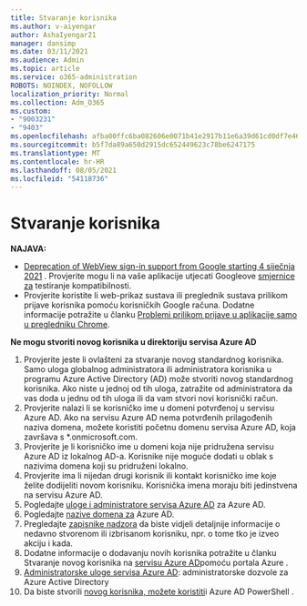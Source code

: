 ```yaml
---
title: Stvaranje korisnika
ms.author: v-aiyengar
author: AshaIyengar21
manager: dansimp
ms.date: 03/11/2021
ms.audience: Admin
ms.topic: article
ms.service: o365-administration
ROBOTS: NOINDEX, NOFOLLOW
localization_priority: Normal
ms.collection: Adm_O365
ms.custom:
- "9003231"
- "9403"
ms.openlocfilehash: afba00ffc6ba082606e0071b41e2917b11e6a39d61cd0df7e468f0238f2ed8e8
ms.sourcegitcommit: b5f7da89a650d2915dc652449623c78be6247175
ms.translationtype: MT
ms.contentlocale: hr-HR
ms.lasthandoff: 08/05/2021
ms.locfileid: "54118736"
---
```

# <a name="create-user"></a>Stvaranje korisnika

**NAJAVA:**

- [Deprecation of WebView sign-in support from Google starting 4 siječnja 2021](/azure/active-directory/external-identities/google-federation#deprecation-of-webview-sign-in-support) . Provjerite mogu li na vaše aplikacije utjecati Googleove [smjernice za](https://go.microsoft.com/fwlink/?linkid=2157323) testiranje kompatibilnosti.
- Provjerite koristite li web-prikaz sustava ili preglednik sustava prilikom prijave korisnika pomoću korisničkih Google računa. Dodatne informacije potražite u članku [Problemi prilikom prijave u aplikacije samo u pregledniku Chrome](/office365/troubleshoot/miscellaneous/chrome-behavior-affects-applications).

**Ne mogu stvoriti novog korisnika u direktoriju servisa Azure AD**

1. Provjerite jeste li ovlašteni za stvaranje novog standardnog korisnika. Samo uloga globalnog administratora ili administratora korisnika u programu Azure Active Directory (AD) može stvoriti novog standardnog korisnika. Ako niste u jednoj od tih uloga, zatražite od administratora da vas doda u jednu od tih uloga ili da vam stvori novi korisnički račun.
1. Provjerite nalazi li se korisničko ime u domeni potvrđenoj u servisu Azure AD. Ako na servisu Azure AD nema potvrđenih prilagođenih naziva domena, možete koristiti početnu domenu servisa Azure AD, koja završava s *.onmicrosoft.com.
1. Provjerite je li korisničko ime u domeni koja nije pridružena servisu Azure AD iz lokalnog AD-a. Korisnike nije moguće dodati u oblak s nazivima domena koji su pridruženi lokalno.
1. Provjerite ima li nijedan drugi korisnik ili kontakt korisničko ime koje želite dodijeliti novom korisniku. Korisnička imena moraju biti jedinstvena na servisu Azure AD.
1. Pogledajte [uloge i administratore servisa Azure AD](https://portal.azure.com/#blade/Microsoft_AAD_IAM/ActiveDirectoryMenuBlade/RolesAndAdministrators) za Azure AD.
1. Pogledajte [nazive domena za](https://portal.azure.com/#blade/Microsoft_AAD_IAM/ActiveDirectoryMenuBlade/RolesAndAdministrators) Azure AD.
1. Pregledajte [zapisnike nadzora](https://portal.azure.com/#blade/Microsoft_AAD_IAM/ActiveDirectoryMenuBlade/RolesAndAdministrators) da biste vidjeli detaljnije informacije o nedavno stvorenom ili izbrisanom korisniku, npr. o tome tko je izveo akciju i kada.
1. Dodatne informacije o dodavanju novih korisnika potražite u članku Stvaranje novog korisnika na [servisu Azure AD](/azure/active-directory/active-directory-users-create-azure-portal)pomoću portala Azure .
1. [Administratorske uloge servisa Azure AD](/azure/active-directory/active-directory-assign-admin-roles): administratorske dozvole za Azure Active Directory
1. Da biste stvorili [novog korisnika, možete koristiti](/powershell/module/azuread/new-azureaduser?view=azureadps-2.0)i Azure AD PowerShell .
